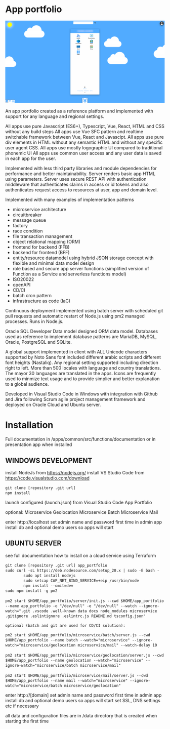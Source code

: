 # App portfolio

![App Portfolio](apps/common/public/documents/screenshot_app2.webp)

An app portfolio created as a reference platform and implemented with support for any language and regional settings.
	
All apps use pure Javascript (ES6+), Typescript, Vue, React, HTML and CSS without any build steps
All apps use Vue SFC pattern and realtime switchable framework between Vue, React and Javascipt.
All apps use pure div elements in HTML without any semantic HTML and without any specific user agent CSS.
All apps use mostly logographic UI compared to traditional phonemic UI
All apps use common user access and any user data is saved in each app for the user.

Implemented with less third party libraries and module dependencies for performance and better maintainability.
Server renders basic app HTML using parameters.
Server uses secure REST API with authentication middleware that authenticates claims in access or id tokens and 
also authenticates request access to resources at user, app and domain level.

Implemented with many examples of implementation patterns 
- microservice architecture
- circuitbreaker
- message queue
- factory
- race condition
- file transaction management
- object relational mapping (ORM)
- frontend for backend (FFB)
- backend for frontend (BFF)
- entity/resource datamodel using hybrid JSON storage concept with flexible and minimal data model design
- role based and secure app server functions (simplified version of Function as a Service and serverless functions model)
- ISO20022
- openAPI
- CD/CI
- batch cron pattern
- infrastructure as code (IaC)

Continuous deployment implemented using batch server with scheduled git pull requests and automatic restart 
of Node.js using pm2 managed processes.
Runs in Node.js.
	
Oracle SQL Developer Data model designed ORM data model.
Databases used as reference to implement database patterns are MariaDB, MySQL, Oracle, PostgreSQL and SQLite.

A global support implemented in client with ALL Unicode characters supported by Noto Sans font
included different arabic scripts and different font heights (Nastaliq).
Any regional setting supported including direction right to left. More than 500 locales with language and
country translations. The mayor 30 languages are translated in the apps. Icons are frequently used 
to minmize text usage and to provide simplier and better explanation to a global audience.

Developed in Visual Studio Code in Windows with integration with Github and Jira following 
Scrum agile project management framework and deployed on Oracle Cloud and Ubuntu server.

# Installation

Full documentation in /apps/common/src/functions/documentation or in presentation app when installed

## WINDOWS DEVELOPMENT

install NodeJs from https://nodejs.org/
install VS Studio Code from https://code.visualstudio.com/download
```
git clone [repository .git url]
npm install
``` 
launch configured (launch.json) from Visual Studio Code
App Portfolio

optional:
Microservice Geolocation
Microservice Batch
Microservice Mail

enter http://localhost 
set admin name and password first time in admin app
install db and optional demo users so apps will start
		
	
## UBUNTU SERVER

see full documentation how to install on a cloud service using Terraform

```
git clone [repository .git url] app_portfolio
sudo curl -sL https://deb.nodesource.com/setup_20.x | sudo -E bash -
	    sudo apt install nodejs
        sudo setcap CAP_NET_BIND_SERVICE=+eip /usr/bin/node
        npm install --omit=dev
sudo npm install -g pm2

pm2 start $HOME/app_portfolio/server/init.js --cwd $HOME/app_portfolio --name app_portfolio -o "/dev/null" -e "/dev/null" --watch --ignore-watch=".git .vscode .well-known data docs node_modules microservice .gitignore .eslintignore .eslintrc.js README.md tsconfig.json"

```
	optional (batch and git are used for CD/CI solution):
```	
pm2 start $HOME/app_portfolio/microservice/batch/server.js --cwd $HOME/app_portfolio --name batch --watch="microservice" --ignore-watch="microservice/geolocation microservice/mail" --watch-delay 10

pm2 start $HOME/app_portfolio/microservice/geolocation/server.js --cwd $HOME/app_portfolio --name geolocation --watch="microservice" --ignore-watch="microservice/batch microservice/mail"

pm2 start $HOME/app_portfolio/microservice/mail/server.js --cwd $HOME/app_portfolio --name mail --watch="microservice" --ignore-watch="microservice/batch microservice/geolocation"
```

enter http://[domain]
set admin name and password first time in admin app
install db and optional demo users so apps will start
set SSL, DNS settings etc if necessary

all data and configuration files are in /data directory that is created when starting the first time